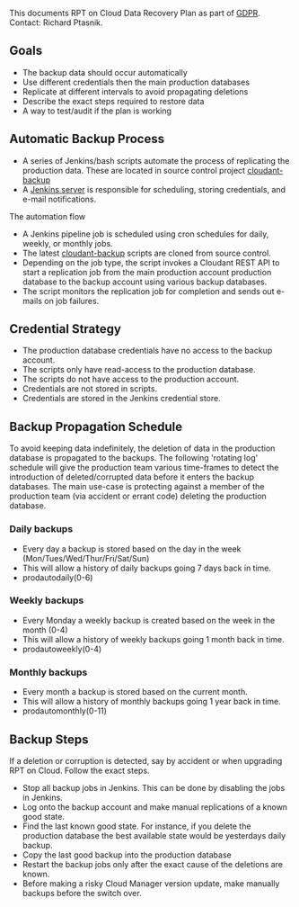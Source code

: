 This documents RPT on Cloud Data Recovery Plan as part of [GDPR](https://jira01.hclpnp.com/browse/TP-51102).  Contact: Richard Ptasnik.

## Goals
* The backup data should occur automatically
* Use different credentials then the main production databases
* Replicate at different intervals to avoid propagating deletions
* Describe the exact steps required to restore data 
* A way to test/audit if the plan is working

## Automatic Backup Process
* A series of Jenkins/bash scripts automate the process of replicating the production data.  These are located in source control project [cloudant-backup](https://github01.hclpnp.com/richard-ptasnik/cloudant-backup)
* A [Jenkins server](https://rptcloudbuilder.nonprod.hclpnp.com/jenkins/job/cloudant-backups/) is responsible for scheduling, storing credentials, and e-mail notifications.

The automation flow 
* A Jenkins pipeline job is scheduled using cron schedules for daily, weekly, or monthly jobs.
* The latest [cloudant-backup](https://github01.hclpnp.com/richard-ptasnik/cloudant-backup) scripts are cloned from source control.
* Depending on the job type, the script invokes a Cloudant REST API to start a replication job from the main production account production database to the backup account using various backup databases.
* The script monitors the replication job for completion and sends out e-mails on job failures.

## Credential Strategy 
* The production database credentials have no access to the backup account.
* The scripts only have read-access to the production database.
* The scripts do not have access to the production account.
* Credentials are not stored in scripts.
* Credentials are stored in the Jenkins credential store.  

## Backup Propagation Schedule
To avoid keeping data indefinitely, the deletion of data in the production database is propagated to the backups.  The following 'rotating log' schedule will give the production team various time-frames to detect the introduction of deleted/corrupted data before it enters the backup databases.  The main use-case is protecting against a member of the production team (via accident or errant code) deleting the production database.

### Daily backups 
* Every day a backup is stored based on the day in the week (Mon/Tues/Wed/Thur/Fri/Sat/Sun)
* This will allow a history of daily backups going 7 days back in time.
* prodautodaily(0-6)
### Weekly backups
* Every Monday a weekly backup is created based on the week in the month (0-4)
* This will allow a history of weekly backups going 1 month back in time.
* prodautoweekly(0-4)
### Monthly backups
* Every month a backup is stored based on the current month.
* This will allow a history of monthly backups going 1 year back in time.
* prodautomonthly(0-11)


## Backup Steps
If a deletion or corruption is detected, say by accident or when upgrading RPT on Cloud.  Follow the exact steps.
* Stop all backup jobs in Jenkins.  This can be done by disabling the jobs in Jenkins.
* Log onto the backup account and make manual replications of a known good state.
* Find the last known good state.  For instance, if you delete the production database the best available state would be yesterdays daily backup.
* Copy the last good backup into the production database
* Restart the backup jobs only after the exact cause of the deletions are known.
* Before making a risky Cloud Manager version update, make manually backups before the switch over. 

 
